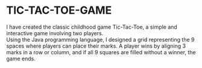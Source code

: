 # TIC-TAC-TOE-GAME
I have created the classic childhood game Tic-Tac-Toe, a simple and interactive game involving two players.  
Using the Java programming language, I designed a grid representing the 9 spaces where players can place their marks. A player wins by aligning 3 marks in a row or column, and if all 9 squares are filled without a winner, the game ends.
